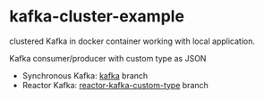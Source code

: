 # kafka-cluster-example
clustered Kafka in docker container working with local application.

Kafka consumer/producer with custom type as JSON
- Synchronous Kafka: [kafka](https://github.com/MindaugasJasiunas/kafka-cluster-example/tree/kafka) branch
- Reactor Kafka: [reactor-kafka-custom-type](https://github.com/MindaugasJasiunas/kafka-cluster-example/tree/reactor-kafka-custom-type) branch
